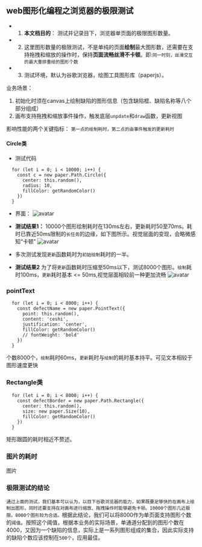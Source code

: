 <!--
 * @Author: Hhvcg
 * @Date: 2023-04-12 14:02:07
 * @LastEditors: -_-
 * @Description: 
-->
## web图形化编程之浏览器的极限测试
- 1. **本文档目的**： 测试并记录目下，浏览器单页面的极限图形数量。
- 2. 这里图形数量的极限测试，不是单纯的页面**绘制**最大图形数，还需要在支持拖拽和缩放的操作时，保持**页面流畅丝滑不卡顿**。即:`同一时刻，丝滑交互的最大重排重绘的图形个数`
- 3. 测试环境，默认为谷歌浏览器，绘图工具图形库（paperjs）。

业务场景： 
1. 初始化时须在canvas上绘制缺陷的图形信息（包含缺陷框、缺陷名称等八个部分组成）
2. 画布支持拖拽和缩放事件操作，触发底层`unpdate`和`draw`函数，更新视图

影响性能的两个关键指标： `第一点的绘制耗时，第二点的由事件触发的更新耗时`

#### Circle类
- 测试代码
```
  for (let i = 0; i < 10000; i++) {
    const c = new paper.Path.Circle({
      center: this.random(),
      radius: 10,
      fillColor: getRandomColor()
    })
  }
```
 - 界面： 
![avatar](pic/one.png)

 - **测试结果1：** 10000个图形绘制耗时在130ms左右，更新耗时50至70ms。耗时已靠近50ms限制的`长任务`的边缘，如下图所示。视觉层面的变现，会略微感知“卡顿”
![avatar](pic/2.png)
 - 多次测试发现`更新`函数耗时为`初始绘制`耗时的一半。
 - **测试结果2** 为了将`更新`函数耗时压缩至50ms以下，测试8000个图形。`绘制`耗时100ms，`更新`耗时基本 <= 50ms,视觉层面相较前一种更加流畅
![avatar](pic/3.png)

### pointText

```
  for (let i = 0; i < 8000; i++) {
    const defectName = new paper.PointText({
      point: this.random(),
      content: 'ceshi',
      justification: 'center',
      fillColor: getRandomColor()
      // fontWeight: 'bold'
    })
  }
```
个数8000个，`绘制`耗时60ms，`更新`耗时与`绘制`的耗时基本持平。可见文本相较于图形速度更快

### Rectangle类
```
  for (let i = 0; i < 8000; i++) {
    const defectBorder = new paper.Path.Rectangle({
      center: this.random(),
      size: new paper.Size(10),
      fillColor: getRandomColor()
    })
  }
```
矩形跟圆的耗时相近不赘述。

### 图片的耗时
图片

### 极限测试的结论
`通过上面的测试，我们基本可以认为，以目下谷歌浏览器的能力，如果既要足够快的在画布上绘制出图形，同时还要支持在对画布进行缩放、拖拽操作时能够避免卡顿。10000个图形几近极限。8000个图形较为合适。`根据此结论，我们可以将8000作为单页面支持图形个数的`阈值`。按照这个阈值，根据本业务的实际场景，单通道分配到的图形个数在4000，又因为一个缺陷的信息，实际上是一系列图形组成的集合，因此实际支持的缺陷个数应该控制在`500个`，应用最佳。



<!-- - `setSelectedCenter`方法，很诡异，时而影响时而不影响，暂未查明`
- 图片应该先于缺陷信息，优先加载 -->